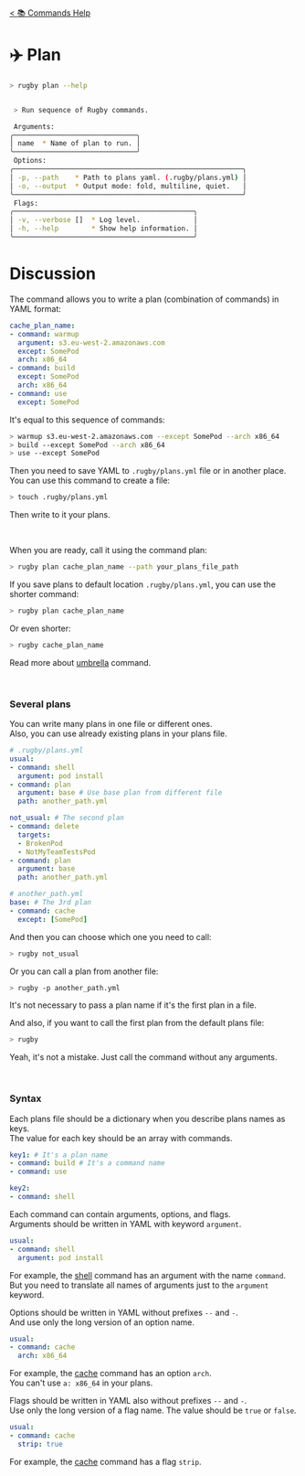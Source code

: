 [< 📚 Commands Help](README.md)

# ✈️ Plan

```sh
> rugby plan --help
```

```sh

 > Run sequence of Rugby commands.

 Arguments:
╭──────────────────────────────╮
│ name  * Name of plan to run. │
╰──────────────────────────────╯
 Options:
╭────────────────────────────────────────────────────────╮
│ -p, --path    * Path to plans yaml. (.rugby/plans.yml) │
│ -o, --output  * Output mode: fold, multiline, quiet.   │
╰────────────────────────────────────────────────────────╯
 Flags:
╭────────────────────────────────────────────╮
│ -v, --verbose []  * Log level.             │
│ -h, --help        * Show help information. │
╰────────────────────────────────────────────╯
```

# Discussion

The command allows you to write a plan (combination of commands) in YAML format:
```yml
cache_plan_name:
- command: warmup
  argument: s3.eu-west-2.amazonaws.com
  except: SomePod
  arch: x86_64
- command: build
  except: SomePod
  arch: x86_64
- command: use
  except: SomePod
```

It's equal to this sequence of commands:
```sh
> warmup s3.eu-west-2.amazonaws.com --except SomePod --arch x86_64
> build --except SomePod --arch x86_64
> use --except SomePod
```

Then you need to save YAML to `.rugby/plans.yml` file or in another place.\
You can use this command to create a file:
```sh
> touch .rugby/plans.yml
```
Then write to it your plans.

<br>

When you are ready, call it using the command plan:
```sh
> rugby plan cache_plan_name --path your_plans_file_path
```

If you save plans to default location `.rugby/plans.yml`, you can use the shorter command:
```sh
> rugby plan cache_plan_name
```

Or even shorter:
```sh
> rugby cache_plan_name
```
Read more about [umbrella](shortcuts/umbrella.md) command.

<br>

### Several plans

You can write many plans in one file or different ones.\
Also, you can use already existing plans in your plans file.
```yml
# .rugby/plans.yml
usual:
- command: shell
  argument: pod install
- command: plan
  argument: base # Use base plan from different file
  path: another_path.yml

not_usual: # The second plan
- command: delete
  targets:
  - BrokenPod
  - NotMyTeamTestsPod
- command: plan
  argument: base
  path: another_path.yml
```
```yml
# another_path.yml
base: # The 3rd plan
- command: cache
  except: [SomePod]
```

And then you can choose which one you need to call:
```sh
> rugby not_usual
```

Or you can call a plan from another file:
```sh
> rugby -p another_path.yml
```
It's not necessary to pass a plan name if it's the first plan in a file.

And also, if you want to call the first plan from the default plans file:
```sh
> rugby
```
Yeah, it's not a mistake. Just call the command without any arguments.

<br>

### Syntax

Each plans file should be a dictionary when you describe plans names as keys.\
The value for each key should be an array with commands.
```yml
key1: # It's a plan name
- command: build # It's a command name
- command: use

key2:
- command: shell
```

Each command can contain arguments, options, and flags.\
Arguments should be written in YAML with keyword `argument`.
```yml
usual:
- command: shell
  argument: pod install
```
For example, the [shell](shell.md) command has an argument with the name `command`.\
But you need to translate all names of arguments just to the `argument` keyword.

Options should be written in YAML without prefixes `--` and `-`.\
And use only the long version of an option name.
```yml
usual:
- command: cache
  arch: x86_64
```
For example, the [cache](shortcuts/cache.md) command has an option `arch`.\
You can't use `a: x86_64` in your plans.

Flags should be written in YAML also without prefixes `--` and `-`.\
Use only the long version of a flag name. The value should be `true` or `false`.
```yml
usual:
- command: cache
  strip: true
```
For example, the [cache](shortcuts/cache.md) command has a flag `strip`.
